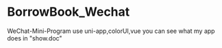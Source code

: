 # BorrowBook_Wechat
WeChat-Mini-Program
use uni-app,colorUI,vue
you can see what my app does in "show.doc"
